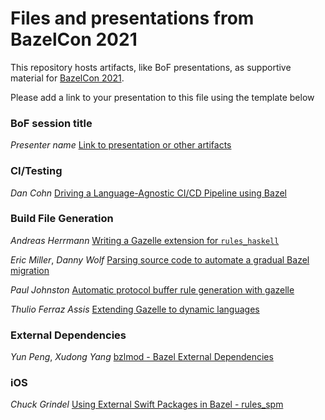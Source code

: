 # Files and presentations from BazelCon 2021

This repository hosts artifacts, like BoF presentations, as supportive material for 
[BazelCon 2021](https://opensourcelive.withgoogle.com/events/bazelcon2021).

Please add a link to your presentation to this file using the template below

### BoF session title 
*Presenter name*
[Link to presentation or other artifacts](https:/...)

### CI/Testing
*Dan Cohn*
[Driving a Language-Agnostic CI/CD Pipeline using Bazel](https://drive.google.com/file/d/1ScJY4YS9EsGY7UGPPBw6Gmo66kx6fZMf/view?usp=sharing)

### Build File Generation

*Andreas Herrmann*
[Writing a Gazelle extension for `rules_haskell`](https://docs.google.com/presentation/d/1cUgbtPeDOSpI2o_21R2dQnPDPX0L2Hn4aaY1c6lm--w/edit?usp=sharing)

*Eric Miller*, *Danny Wolf*
[Parsing source code to automate a gradual Bazel migration](https://docs.google.com/presentation/d/1AyBD-N7JNxfqCBmPCM_aX8pUSKPYj_wdNY9B8gYlvic/edit?usp=sharing)

*Paul Johnston*
[Automatic protocol buffer rule generation with gazelle](https://docs.google.com/presentation/d/1ls8GAA9LA7-lB8Mnc116s_ADmTlu4Md3e_2xHL8I0K0)

*Thulio Ferraz Assis*
[Extending Gazelle to dynamic languages](https://docs.google.com/presentation/d/1NMS4V2qVlUjVldVRinsjyUxKueOnzYHhypLlGTMCWUY/edit?usp=sharing)

### External Dependencies

*Yun Peng*, *Xudong Yang* [bzlmod - Bazel External Dependencies](https://docs.google.com/presentation/d/19LHXd9ZovsS5c_tYbYE9zAiTzMq347C73t2ND_TIMSQ/edit?resourcekey=0-JbabSWK25g48B8LXZbl8jA)

### iOS

*Chuck Grindel* [Using External Swift Packages in Bazel - rules_spm](https://docs.google.com/presentation/d/1RcFrs4Ao5ZDKkPml0RWRBUM2kfMciE8ZVuRQv-zRTiE/edit?usp=sharing)
